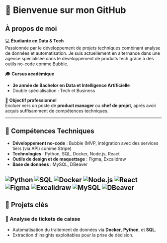 # 👋 Bienvenue sur mon GitHub  

## À propos de moi  
💻 **Étudiante en Data & Tech**  
Passionnée par le développement de projets techniques combinant analyse de données et automatisation.
Je suis actuellement en alternance dans une agence spécialisée dans le développement de produits tech grâce à des outils no-code comme Bubble.

🎓 **Cursus académique**  
- **3e année de Bachelor en Data et Intelligence Artificielle**  
- Double spécialisation : Tech et Business  

🎯 **Objectif professionnel**  
Évoluer vers un poste de **product manager** ou **chef de projet**, après avoir acquis suffisamment de compétences techniques.  

---

## 🔧 Compétences Techniques  
- **Développement no-code** : Bubble (MVP, intégration avec des services tiers (via API) comme Stripe)  
- **Technologies** : Python, SQL, Docker, Node.js, React  
- **Outils de design et de maquettage** : Figma, Excalidraw 
- **Base de données** : MySQL, DBeaver  

![Python](https://img.shields.io/badge/Python-3776AB?style=flat&logo=python&logoColor=white)
![SQL](https://img.shields.io/badge/SQL-4479A1?style=flat&logo=MySQL&logoColor=white)
![Docker](https://img.shields.io/badge/Docker-2496ED?style=flat&logo=docker&logoColor=white)
![Node.js](https://img.shields.io/badge/Node.js-339933?style=flat&logo=node.js&logoColor=white)
![React](https://img.shields.io/badge/React-61DAFB?style=flat&logo=react&logoColor=white)
![Figma](https://img.shields.io/badge/Figma-F24E1E?style=flat&logo=figma&logoColor=white)
![Excalidraw](https://img.shields.io/badge/Excalidraw-2A1D6E?style=flat&logo=excalidraw&logoColor=white)
![MySQL](https://img.shields.io/badge/MySQL-4479A1?style=flat&logo=mysql&logoColor=white)
![DBeaver](https://img.shields.io/badge/DBeaver-000000?style=flat&logo=dbeaver&logoColor=white)
---

## 🌟 Projets clés  
### 🎯 **Analyse de tickets de caisse**  
- Automatisation du traitement de données via **Docker**, **Python**, et **SQL**.  
- Extraction d'insights exploitables pour la prise de décision.  
